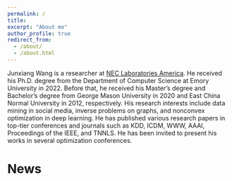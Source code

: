 ```yaml
---
permalink: /
title:
excerpt: "About me"
author_profile: true
redirect_from:
  - /about/
  - /about.html
---
```

Junxiang Wang is a researcher at [NEC Laboratories America](https://www.nec-labs.com/). He received his Ph.D. degree from the Department of Computer Science at Emory University in 2022. Before that, he received his Master’s degree and Bachelor’s degree from George Mason University in 2020 and East China Normal University in 2012, respectively. His research interests include data mining in social media, inverse problems on graphs, and nonconvex optimization in deep learning. He has published various research papers in top-tier conferences and journals such as KDD, ICDM, WWW, AAAI, Proceedings of the IEEE, and TNNLS. He has been invited to present his works in several optimization conferences.

News
=======
